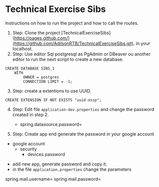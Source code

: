 # Technical Exercise Sibs

Instructions on how to run the project and how to call the routes.

1. Step: Clone the project [TechnicalExerciseSibs](https://pages.github.com/](https://github.com/AdilsonRTB/TechnicalExerciseSibs.git). in your localhost.
2. Step: Use editor Sql postgresql as PgAdmin or DBeaver ou another editor to run the next script to create a new database.
```
CREATE DATABASE SIBS_1
	WITH 
		OWNER = postgres
		CONNECTION LIMIT = -1;
 ```  
3. Step: create a extentions to use UUID.
```
CREATE EXTENSION IF NOT EXISTS "uuid-ossp";
```

4. Step: Edit file `application-dev.properties` and change the password created in step 2.
	
	* spring.datasource.password=<password database>
	
5. Step: Create app end generate the password in your google account 
	
- google account
	- security
		- devices password
	
* add new app, generate password and copy it.
* in the file `application.properties` change the parameters
	
spring.mail.username=<add your email>
spring.mail.password=<password generate in your google account>
	
